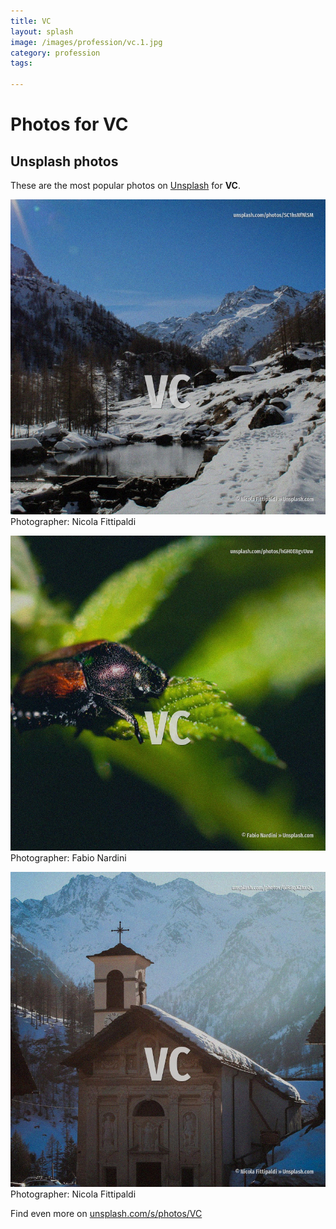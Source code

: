 ```yaml
---
title: VC
layout: splash
image: /images/profession/vc.1.jpg
category: profession
tags:

---
```

# Photos for VC
 
## Unsplash photos
These are the most popular photos on [Unsplash](https://unsplash.com) for **VC**.
 
![VC](/images/profession/vc.1.jpg)
Photographer:  Nicola Fittipaldi
 
![VC](/images/profession/vc.2.jpg)
Photographer:  Fabio Nardini
 
![VC](/images/profession/vc.3.jpg)
Photographer:  Nicola Fittipaldi
 
Find even more on [unsplash.com/s/photos/VC](https://unsplash.com/s/photos/VC)
 
